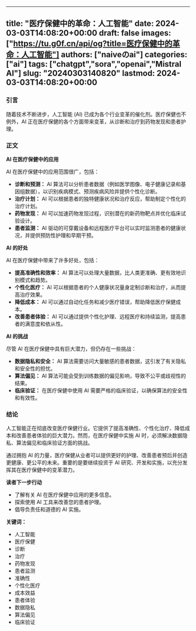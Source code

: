
---
title: "医疗保健中的革命：人工智能"
date: 2024-03-03T14:08:20+00:00
draft: false
images: ["https://tu.g0f.cn/api/og?title=医疗保健中的革命：人工智能"]
authors: ["naiveのai"]
categories: ["ai"]
tags: ["chatgpt","sora","openai","Mistral AI"]
slug: "20240303140820"
lastmod: 2024-03-03T14:08:20+00:00
---
### 引言

随着技术不断进步，人工智能 (AI) 已成为各个行业变革的催化剂。医疗保健也不例外，AI 正在医疗保健的各个方面带来变革，从诊断和治疗到药物发现和患者护理。

### 正文

**AI 在医疗保健中的应用**

AI 在医疗保健中的应用范围很广，包括：

- **诊断和预测：** AI 算法可以分析患者数据（例如医学图像、电子健康记录和基因组数据），以识别疾病模式、预测疾病风险并提供个性化诊断。
- **治疗计划：** AI 可以根据患者的独特健康状况和治疗反应，帮助制定个性化的治疗计划。
- **药物发现：** AI 可以加速药物发现过程，识别潜在的新药物靶点并优化临床试验设计。
- **患者监测：** AI 驱动的可穿戴设备和远程医疗平台可以实时监测患者的健康状况，并提供预防性护理和早期干预。

**AI 的好处**

AI 在医疗保健中带来了许多好处，包括：

- **提高准确性和效率：** AI 算法可以处理大量数据，比人类更准确、更有效地识别模式和趋势。
- **个性化医疗：** AI 可以根据患者的个人健康状况量身定制诊断和治疗，从而提高治疗效果。
- **降低成本：** AI 可以通过自动化任务和减少医疗错误，帮助降低医疗保健成本。
- **改善患者体验：** AI 可以通过提供个性化护理、远程医疗和持续监测，提高患者的满意度和依从性。

**AI 的挑战**

尽管 AI 在医疗保健中具有巨大潜力，但仍存在一些挑战：

- **数据隐私和安全：** AI 算法需要访问大量敏感的患者数据，这引发了有关隐私和安全性的担忧。
- **算法偏见：** AI 算法可能会受到训练数据的偏见影响，导致不公平或歧视性的结果。
- **临床验证：** 在医疗保健中使用 AI 需要严格的临床验证，以确保算法的安全性和有效性。

### 结论

人工智能正在彻底改变医疗保健行业。它提供了提高准确性、个性化治疗、降低成本和改善患者体验的巨大潜力。然而，在医疗保健中实施 AI 时，必须解决数据隐私、算法偏见和临床验证方面的挑战。

通过拥抱 AI 的力量，医疗保健从业者可以提供更好的护理、改善患者预后并创造更健康、更公平的未来。重要的是要继续投资于 AI 研究、开发和实施，以充分发挥其在医疗保健中的变革潜力。

**读者下一步行动**

- 了解有关 AI 在医疗保健中应用的更多信息。
- 探索使用 AI 工具来改善您的患者护理。
- 倡导负责任和道德的 AI 实施。

**关键词：**

* 人工智能
* 医疗保健
* 诊断
* 治疗
* 药物发现
* 患者监测
* 准确性
* 个性化医疗
* 成本效益
* 患者体验
* 数据隐私
* 算法偏见
* 临床验证